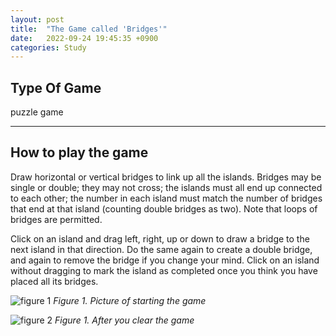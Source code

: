 ```yaml
---
layout: post
title:  "The Game called 'Bridges'"
date:   2022-09-24 19:45:35 +0900
categories: Study
---
```


## Type Of Game
puzzle game

---

## How to play the game

Draw horizontal or vertical bridges to link up all the islands. Bridges may be single or double; they may not cross; the islands must all end up connected to each other; the number in each island must match the number of bridges that end at that island (counting double bridges as two). Note that loops of bridges are permitted.

Click on an island and drag left, right, up or down to draw a bridge to the next island in that direction. Do the same again to create a double bridge, and again to remove the bridge if you change your mind. Click on an island without dragging to mark the island as completed once you think you have placed all its bridges.


![figure 1](/devblog/assets/picture5.png)
*Figure 1. Picture of starting the game*

![figure 2](/devblog/assets/picture4.png)
*Figure 1. After you clear the game*